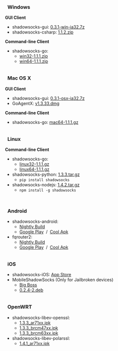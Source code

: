 <div id="download" class="container">
  <div class="sixteen columns"><br/></div>
  <div class="one-third column">
    <h3><i class="fa fa-windows fa-3x"></i> &nbsp; Windows</h3>
    <p><strong>GUI Client</strong></p>
    <ul>
      <li>shadowsocks-gui: <a href="http://sourceforge.net/projects/shadowsocksgui/files/dist/shadowsocks-gui-0.3.1-win-ia32.7z/download">0.3.1-win-ia32.7z</a></li>
      <li>shadowsocks-csharp: <a href="https://code.google.com/p/shadowsocks-csharp/downloads/detail?name=shadowsocks-csharp-1.1.2.zip">1.1.2.zip</a></li>      
    </ul>
    <p><strong>Command-line Client</strong></p>
    <ul>
      <li>shadowsocks-go:
        <ul>
          <li>
            <a href="http://dl.chenyufei.info/shadowsocks/shadowsocks-local-win32-1.1.1.zip">win32-1.1.1.zip</a>
          </li>
          <li>
            <a href="http://dl.chenyufei.info/shadowsocks/shadowsocks-local-win64-1.1.1.zip">win64-1.1.1.zip</a>
          </li>
        </ul>
      </li>  
    </ul>
  </div>
  <div class="one-third column">
    <h3><i class="fa fa-apple fa-3x"></i> &nbsp; Mac OS X</h3>
    <p><strong>GUI Client</strong></p>
    <ul>
      <li>shadowsocks-gui: <a href="http://sourceforge.net/projects/shadowsocksgui/files/dist/shadowsocks-gui-0.3.1-osx-ia32.7z/download">0.3.1-osx-ia32.7z</a></li>
      <li>GoAgentX: <a href="https://goagentx.googlecode.com/files/GoAgentX-v1.3.33.dmg">v1.3.33.dmg</a></li>      
    </ul>
    <p><strong>Command-line Client</strong></p>
    <ul>
      <li>
        shadowsocks-go: <a href="http://dl.chenyufei.info/shadowsocks/shadowsocks-local-mac64-1.1.1.gz">mac64-1.1.1.gz</a>
      </li>  
    </ul>
  </div>
  <div class="one-third column">
    <h3><i class="fa fa-linux fa-3x"></i> &nbsp; Linux</h3>
    <p><strong>Command-line Client</strong></p>
    <ul>
      <li>shadowsocks-go:
        <ul>
          <li>
            <a href="http://dl.chenyufei.info/shadowsocks/shadowsocks-local-linux32-1.1.1.gz">linux32-1.1.1.gz</a>
          </li>
          <li>
            <a href="http://dl.chenyufei.info/shadowsocks/shadowsocks-local-linux64-1.1.1.zip">linux64-1.1.1.gz</a>
          </li>
        </ul>
      </li>
      <li>shadowsocks-python: <a href="https://pypi.python.org/pypi/shadowsocks">1.3.3.tar.gz</a>
        <ul>
          <li>
            <code>pip install shadowsocks</code>
          </li>
        </ul>
      </li>
      <li>shadowsocks-nodejs: <a href="https://github.com/clowwindy/shadowsocks-nodejs/archive/1.4.2.tar.gz">1.4.2.tar.gz</a>
        <ul>
          <li>
            <code>npm install -g shadowsocks</code>
          </li>
        </ul>
      </li>
    </ul>
  </div>

  <p class="sixteen columns"></p>

  <div class="one-third column last">
    <h3><i class="fa fa-android fa-3x"></i> &nbsp; Android</h3>
    <ul>
      <li>shadowsocks-android:
        <ul>
          <li>
            <a href="http://buildbot.sinaapp.com">Nightly Build</a>
          </li>
          <li>
            <a href="https://play.google.com/store/apps/details?id=com.github.shadowsocks">Google Play</a>
            &nbsp;/&nbsp;
            <a href="http://www.coolapk.com/apk/com.github.shadowsocks">Cool Apk</a>
          </li>
        </ul>
      </li>
      <li>fqrouter2:
        <ul>
          <li>
            <a href="https://s3-ap-southeast-1.amazonaws.com/fqrouter/fqrouter-latest.apk">Nightly Build</a>
          </li>
          <li>
            <a href="https://play.google.com/store/apps/details?id=fq.router2">Google Play</a>
            &nbsp;/&nbsp;
            <a href="http://www.coolapk.com/apk/fq.router2">Cool Apk</a>
          </li>
        </ul>
      </li>
    </ul>
  </div>
  <div class="one-third column last">
    <h3><i class="fa fa-apple fa-3x"></i> &nbsp; iOS</h3>
    <ul>
      <li>shadowsocks-iOS:
        <a href="https://itunes.apple.com/tc/app/shadowsocks/id665729974?mt=8">App Store</a>
      </li>
      <li>MobileShadowSocks (Only for Jailbroken devices)
        <ul>
          <li>
            <a href="http://apt.thebigboss.org/onepackage.php?bundleid=com.linusyang.shadowsocks">Big Boss</a>
          </li>
          <li>
            <a href="http://apt.thebigboss.org/repofiles/cydia/debs2.0/shadowsocks_0.2.4-2.deb">0.2.4-2.deb</a>
          </li>
        </ul>
      </li>
    </ul>
  </div>
  <div class="one-third column last">
    <h3><i class="fa fa-rss fa-flip-horizontal fa-3x"></i> &nbsp; OpenWRT</h3>
    <ul>
      <li>shadowsocks-libev-openssl:
        <ul>
          <li>
            <a href="http://travis-ci.s3-website-ap-northeast-1.amazonaws.com/nightly/shadowsocks-libev_1.3.3-9933435506b1c96e8bfe7a0fc5f305398fd0f62e_ar71xx.ipk">1.3.3_ar71xx.ipk</a>
          </li>
          <li>
            <a href="http://travis-ci.s3-website-ap-northeast-1.amazonaws.com/nightly/shadowsocks-libev_1.3.3-9933435506b1c96e8bfe7a0fc5f305398fd0f62e_brcm47xx.ipk">1.3.3_brcm47xx.ipk</a>
          </li>
          <li>
            <a href="http://travis-ci.s3-website-ap-northeast-1.amazonaws.com/nightly/shadowsocks-libev_1.3.3-9933435506b1c96e8bfe7a0fc5f305398fd0f62e_brcm63xx.ipk">1.3.3_brcm63xx.ipk</a>
          </li>
        </ul>
      </li>
      <li>shadowsocks-libev-polarssl:
        <ul>
          <li>
            <a href="http://travis-ci.s3-website-ap-northeast-1.amazonaws.com/nightly/shadowsocks-libev-polarssl_1.4.1-ad9d5b198ba5d7e50f4f0ad1fd06739d1b57a8ea_ar71xx.ipk">1.4.1_ar71xx.ipk</a>
          </li>
        </ul>
      </li>
    </ul>
  </div>
</div>
